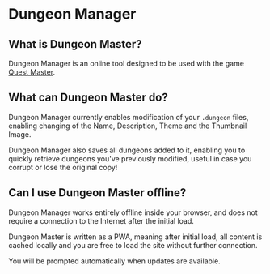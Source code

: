 # Dungeon Manager
## What is Dungeon Master?
Dungeon Manager is an online tool designed to be used with the game [Quest Master](https://www.playquestmaster.com).

## What can Dungeon Master do?
Dungeon Manager currently enables modification of your `.dungeon` files, enabling changing of the Name, Description, Theme and the Thumbnail Image.

Dungeon Manager also saves all dungeons added to it, enabling you to quickly retrieve dungeons you've previously modified, useful in case you corrupt or lose the original copy!

## Can I use Dungeon Master offline?
Dungeon Manager works entirely offline inside your browser, and does not require a connection to the Internet after the initial load. 

Dungeon Master is written as a PWA, meaning after initial load, all content is cached locally and you are free to load the site without further connection.

You will be prompted automatically when updates are available.
